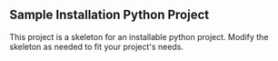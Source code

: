 ## Sample Installation Python Project
This project is a skeleton for an installable python project. Modify the skeleton as needed to fit your project's needs.